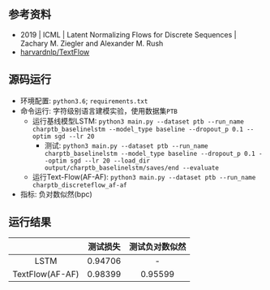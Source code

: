 ## 参考资料
- 2019 | ICML | Latent Normalizing Flows for Discrete Sequences | Zachary M. Ziegler and Alexander M. Rush
- [harvardnlp/TextFlow](https://github.com/harvardnlp/TextFlow)

## 源码运行
- 环境配置: `python3.6`; `requirements.txt`
- 命令运行: 字符级别语言建模实验，使用数据集`PTB`
	- 运行基线模型LSTM: `python3 main.py --dataset ptb --run_name charptb_baselinelstm --model_type baseline --dropout_p 0.1 --optim sgd --lr 20`
		- 测试: `python3 main.py --dataset ptb --run_name charptb_baselinelstm --model_type baseline --dropout_p 0.1 --optim sgd --lr 20 --load_dir output/charptb_baselinelstm/saves/end --evaluate`
	- 运行Text-Flow(AF-AF): `python3 main.py --dataset ptb --run_name charptb_discreteflow_af-af`
- 指标: 负对数似然(bpc)

## 运行结果
|  | 测试损失 | 测试负对数似然 |
| :----: | :----: | :----: |
| LSTM | 0.94706 | - |
| TextFlow(AF-AF) | 0.98399 | 0.95599 | 